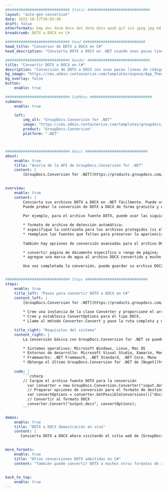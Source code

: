 ```yaml
---
############################# Static ############################
layout: "auto-gen-conversion"
date: 2022-10-17T16:03:49
draft: false
otherformats: bmp doc docm docx dot dotm dotx epub gif ico jpeg jpg md odt ott pdf png psd rtf tex tif tiff txt xps
breadcrumb: DOTX a DOCX en C#

############################# Head ############################
head_title: "Conversor de DOTX a DOCX en C#"
head_description: "Convierta DOTX a DOCX en .NET usando unas pocas líneas de código. Utilice la API de conversión de documentos de GroupDocs para convertir más de 160 formatos de archivo."

############################# Header ############################
title: "Convertir DOTX a DOCX en C#"
description: "Conversión de DOTX a DOCX con unas pocas líneas de código .NET"
bg_image: "https://cms.admin.containerize.com/templates/aspose/App_Themes/V3/images/bg/header1.png"
bg_overlay: false
button:
    enable: true

############################# SubMenu ############################
submenu:
    enable: true

    left:
        img_alt: "GroupDocs.Conversion for .NET"
        image: "https://cms.admin.containerize.com/templates/groupdocs/images/product-logos/90x90-noborder/groupdocs-conversion-net.png"
        product: "GroupDocs.Conversion"
        platform: ".NET"



############################# About ############################
about:
    enable: true
    title: "Acerca de la API de GroupDocs.Conversion for .NET"
    content: |
        [GroupDocs.Conversion for .NET](https://products.groupdocs.com/conversion/net/) se puede usar para convertir Microsoft Word, Excel, PowerPoint, PDF, Visio y otros formatos. GroupDocs.Conversion es una API independiente que es adecuada para sistemas internos y de back-end donde se requiere un alto rendimiento. No depende de ningún software como Microsoft u Open Office.
    

overview:
    enable: true
    content: |
        Convierta sus archivos DOTX a DOCX en .NET fácilmente. Puede usar solo un par de líneas de código C# en cualquier plataforma de su elección, como Windows, Linux, macOS.
        Puede probar la conversión de DOTX a DOCX de forma gratuita y evaluar la calidad de los resultados de la conversión. Junto con los escenarios de conversión de archivos simples, puede probar opciones más avanzadas para cargar el archivo de origen DOTX y para guardar el resultado de salida DOCX. 
        
        Por ejemplo, para el archivo fuente DOTX, puede usar las siguientes opciones de carga:

        * formato de archivo de detección automática;
        * especifique la contraseña para los archivos protegidos (si el formato de archivo lo admite);
        * reemplace las fuentes que faltan para preservar la apariencia del documento.
        
        También hay opciones de conversión avanzadas para el archivo DOCX:

        * convertir página de documento específico o rango de página;
        * agregue una marca de agua al archivo DOCX convertido y mucho más.

        Una vez completada la conversión, puede guardar su archivo DOCX en la ruta del archivo local o en cualquier almacenamiento de terceros como FTP, Amazon S3, Google Drive, Dropbox, etc. Tenga en cuenta que para convertir DOTX a DOCX no es necesario instalar ningún software adicional, como MS Office, Open Office, Adobe Acrobat Reader, etc.


############################# Steps ############################
steps:
    enable: true
    title_left: "Pasos para convertir DOTX a DOCX en C#"
    content_left: |
        [GroupDocs.Conversion for .NET](https://products.groupdocs.com/conversion/net/) facilita a los desarrolladores convertir un archivo DOTX a DOCX con unas pocas líneas de código.
        
        * Cree una instancia de la clase Converter y proporcione el archivo DOTX con la ruta completa
        * Cree y establezca ConvertOptions para el tipo DOCX.
        * Llame al método Converter.Convert y pase la ruta completa y el formato (DOCX) como parámetro

    title_right: "Requisitos del sistema"
    content_right: |
        La conversión básica con GroupDocs.Conversion for .NET se puede realizar en unos pocos pasos simples. Nuestras API son compatibles con todas las principales plataformas y sistemas operativos. Antes de ejecutar el código a continuación, asegúrese de tener instalados los siguientes requisitos previos en su sistema.

        * Sistemas operativos: Microsoft Windows, Linux, Mac OS
        * Entornos de desarrollo: Microsoft Visual Studio, Xamarin, MonoDevelop
        * Frameworks: .NET Framework, .NET Standard, .NET Core, Mono
        * Obtenga el último GroupDocs.Conversion for .NET de [Nuget](https://www.nuget.org/packages/groupdocs.conversion)
         
    code: |
        ```csharp    
        // Cargue el archivo fuente DOTX para la conversión
          var converter = new GroupDocs.Conversion.Converter("input.dotx");
          // Preparar opciones de conversión para el formato de destino DOCX
          var convertOptions = converter.GetPossibleConversions()["docx"].ConvertOptions;
          // Convertir al formato DOCX
          converter.Convert("output.docx", convertOptions);
        ```

demos:
    enable: true
    title: "DOTX a DOCX demostración en vivo"
    content: |
       Convierta DOTX a DOCX ahora visitando el sitio web de [GroupDocs.Conversion App](https://products.groupdocs.app/conversion/family). La demostración en línea tiene las siguientes ventajas
          

more_formats:
    enable: true
    title: "Otras conversiones DOTX admitidas en C#"
    content: "También puede convertir DOTX a muchos otros formatos de archivo. Consulte la lista a continuación."
       
       
back_to_top:
    enable: true
---
```

